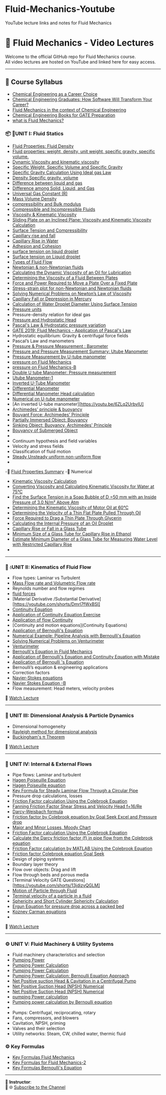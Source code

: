 # Fluid-Mechanics-Youtube
YouTube lecture links and notes for Fluid Mechanics
# 📘 Fluid Mechanics - Video Lectures

Welcome to the official GitHub repo for Fluid Mechanics course.  
All video lectures are hosted on YouTube and linked here for easy access.


---
## 📘 Course Syllabus
- [Chemical Engineering as a Career Choice](https://youtu.be/QjlDN_qnJIo)
- [Chemical Engineering Graduates: How Software Will Transform Your Career?](https://youtu.be/QjlDN_qnJIo)
- [Fluid Mechanics in the context of Chemical Engineering](https://youtu.be/P6vSM4dCEKE)
- [Chemical Engineering Books for GATE Preparation](https://youtu.be/IfC9wqBA-uE)
- [what is Fluid Mechanics?](https://youtube.com/shorts/vph5UHGGANI)

### 📦 🧪UNIT I: Fluid Statics
- [Fluid Properties: Fluid Density](https://youtu.be/ExUKuww8YJg)
- [Fluid properties: weight, density,  unit weight,  specific gravity, specific volume.](https://youtu.be/rbWSWHwnwBA)
- [Dynamic Viscosity and kinematic viscosity](https://youtu.be/LAVJfO653So)
- [Specific Weight, Specific Volume and  Specific Gravity](https://youtu.be/vDMngQ6bLm0)
- [Specific Gravity Calculation Using Ideal gas Law](https://youtu.be/dP-a7AYTV_M)
- [Density Specific gravity, volume ](https://youtube.com/shorts/Hx1ohC3dNjc)
- [Difference between liquid and gas](https://youtube.com/shorts/dBjTVbsnUck)
- [Difference among Solid, Liquid, and Gas](https://youtube.com/shorts/amX1yzjrkrg)
- [Universal Gas Constant (R)](https://youtube.com/shorts/CPGdGNx_MQ0)
- [Mass Volume Density](https://youtube.com/shorts/KDVL41Ezjo8)
- [compressibility and Bulk modulus](https://youtube.com/shorts/_GFssNpbXFQ)
- [Compressible and Incompressible Fluids](https://youtu.be/SH4m7JxouAc)
- [Viscosity & Kinematic Viscosity](https://youtube.com/shorts/ZUzv4Prdvow)
- [Sliding Plate on an Inclined Plane: Viscosity and Kinematic Viscosity Calculation](https://youtu.be/qDANywxpdS4)
- [Surface Tension and Compressibility](https://youtube.com/shorts/bRd-NxuhFOM)
- [Capillary rise and fall](https://youtube.com/shorts/dCSSwj9vQvI)
- [Capillary Rise in Water](https://youtube.com/shorts/I3u8WLjzo-Y)
- [Adhesion and Cohesion](https://youtube.com/shorts/7bmgwVcJlSQ)
- [surface tension on liquid droplet](https://youtube.com/shorts/2-J2nksMGMk)
- [Surface tension on Liquid droplet](https://youtube.com/shorts/FNT-WJ5XlF4)
- [Types of Fluid Flow](https://youtube.com/shorts/gjBqKAp8qLo)
- [Newtonian & non-Newtonian fluids](https://youtube.com/shorts/HnEOqSBlzuM)
- [Calculating the Dynamic Viscosity of an Oil for Lubrication](https://youtu.be/Si0sFRPrWps)
- [Determining the Viscosity of a Fluid Between Plates](https://youtu.be/sdRHCab5IQ8)
- [Force and Power Required to Move a Plate Over a Fixed Plate](https://youtu.be/hfmukWphXpQ)
- [Stress-strain plot for non-Newtonian and Newtonian fluids](https://youtube.com/shorts/F60G8jF-Vac)
- [Solving Numerical Problems on Newton’s Law of Viscosity](https://youtu.be/MQnr7RIs0-M)
- [Capillary Fall or Depression in Mercury](https://youtube.com/shorts/-fkFu3l6kMA)
- [Calculation of Water Droplet Diameter Using Surface Tension](https://youtu.be/-PSPCJKWiCQ)
- [Pressure units](https://youtube.com/shorts/Gl6jF6qVjJI)
- Pressure-density relation for ideal gas
- [Pressure and Hydrostatic Head](https://youtube.com/shorts/ue5FoZ0nODw)
- [Pascal's Law & Hydrostatic pressure  variation](https://youtube.com/shorts/39hGvQ5fXGs)
- [GATE 2019: Fluid Mechanics - Application of Pascal's Law](https://youtu.be/xcVUZfzZXH8)
- Hydrostatic equilibrium: Gravity & centrifugal force fields
- Pascal’s Law and manometers
- [Pressure & Pressure Measurement : Barometer](https://youtu.be/odorGgVxM_Y)
- [Pressure and Pressure Measurement Summary: Utube Manometer](https://youtu.be/MzrrxOUBc_g)
- [Pressure Measurement by U-tube manometer](https://youtu.be/5ba06VFGaFs)
- [pressure on Fluid Mechanics](https://youtube.com/shorts/ANwU2ayp-1k)
- [pressure on Fluid Mechanics-B](https://youtube.com/shorts/-GMqTLW5aV0)
- [Double U tube Manometer: Pressure measurement](https://youtu.be/ESrNSMZC89Y)
- [Utube Manometer-1](https://youtube.com/shorts/8KpJiu-uWj8)
- [Inverted U-Tube Manometer](https://youtube.com/shorts/bMoT4CbrC7g)
- [Differential Manometer](https://youtube.com/shorts/FkAemds8VGA)
- [Differential Manometer Head calculation](https://youtube.com/shorts/AC96XMorWhA)
- [Numerical on U-tube manometer](https://youtu.be/wzWtQAYskqw)
- [An inverted U-tube manometer][https://youtu.be/6ZLq2UrbvlU]
- [Archimedes' principle & buoyancy](https://youtube.com/shorts/8elxZ1LqFao)
- [Bouyant Force: Archimedes' Principle](https://youtube.com/shorts/0K2He3r_KKI)
- [Partially Immersed Object: Bouyancy](https://youtube.com/shorts/gCdoangZz6Q)
- [Sinking Object: Buoyancy, Archimedes' Principle](https://youtube.com/shorts/k-VsiEQVXwA)
- [Bouyancy of Submerged Object](https://youtube.com/shorts/IqKNH7wEyAE)
- 
- Continuum hypothesis and field variables
- Velocity and stress fields
- Classification of fluid motion
- [Steady Unsteady uniform non-uniform flow](https://youtube.com/shorts/EdpaaBm9xfw)
- 

-🎥 [Fluid Properties Summary](https://youtu.be/n4dO3l0Hqf8)
-🎥 Numerical 
- [Kinematic Viscosity Calculation](https://youtu.be/gn7WpNE67mQ)
- [Converting Viscosity and Calculating Kinematic Viscosity for Water at 75°C](https://youtu.be/Ks4hNHCN4WQ)
- [Find the Surface Tension in a Soap Bubble of D =50 mm  with an Inside Pressure of 3.0 N/m² Above Atm](https://youtu.be/cwtmlzxgJmk)
- [Determining the Kinematic Viscosity of Motor Oil at 60°C](https://youtu.be/N3oPC-ZrDv8)
- [Determining the Velocity of a Thin Flat Plate Pulled Through Oil](https://youtu.be/L0utqbNkXNw)
- [Force Required to Drag a Thin Plate Through Glycerin](https://youtu.be/gxqYpLeyeoI)
- [Calculating the Internal Pressure of an Oil Droplet](https://youtu.be/gxqYpLeyeoI)
- [Capillary Rise or Fall in a Glass Tube](https://youtu.be/NZikuQidD1c)
- [Minimum Size of a Glass Tube for Capillary Rise in Ethanol ](https://youtu.be/PBC1J5NPAfQ)
- [Estimate Minimum Diameter of a Glass Tube for Measuring Water Level with Restricted Capillary Rise](https://youtu.be/SGYeVrisbgE)
- 

---

### 🔁 💧UNIT II: Kinematics of Fluid Flow

- Flow types: Laminar vs Turbulent
- [Mass Flow rate and Volumetric Flow rate](https://youtube.com/shorts/J6x3LVGGKnk)
- Reynolds number and flow regimes
- [fluid forces](https://youtube.com/shorts/Ss1odbzSwYk)
- [Material Derivative /Substantial Derivative][https://youtube.com/shorts/Dmrl7fWxBSI]
- [Continuity Equation](https://youtube.com/shorts/Z0Hn7aTJgug)
- [Application of Continuity Equation Exercise](https://youtu.be/IRlv2m72Eb4)
- [Application of flow Continuity](https://youtube.com/shorts/zLGoa9W44ig)
- [Continuity and motion equations](Continuity Equations)
- [Application of Bernoulli's Equation](https://youtu.be/SMXIweef_LM)
- [Numerical Example: Pipeline Analysis with Bernoulli's Equation](https://youtu.be/oNnMcF2-tEU)
- [Solving Numerical Problems on Venturimeter](https://youtu.be/jgTTWbRYyzE)
- [Venturimeter ](https://youtube.com/shorts/g2TToNhPGH4)
- [Bernoulli's Equation in Fluid Mechanics](https://youtube.com/shorts/Ld2bBODe6fk)
- [Application of Bernoulli's Equation and Continuity Equation with Mistake](https://youtube.com/shorts/UYn3XRn-xds)
- [Application of Bernoulli 's Equation](https://youtube.com/shorts/uxztF1Zc5rM)
- Bernoulli’s equation & engineering applications
- Correction factors
- [Navier-Stokes equations](https://youtube.com/shorts/y7MdLsgogXI)
- [Navier Stokes Equation -B](https://youtube.com/shorts/oqis8mQO7cc)
- Flow measurement: Head meters, velocity probes

🎥 [Watch Lecture](https://www.youtube.com/your-link-here)

---

### 📏 UNIT III: Dimensional Analysis & Particle Dynamics

- Dimensional homogeneity
- [Rayleigh method for dimensional analysis](https://youtu.be/3S8S0NRIvI4)
- [Buckingham's π Theorem](https://youtu.be/DYGkRvyYzwg)
<!--- Rayleigh & Buckingham Pi methods
- Important dimensionless numbers
- Similitude and scale-up
- Particle dynamics and forces
- Terminal velocity & drag coefficients-->

🎥 [Watch Lecture](https://www.youtube.com/your-link-here)

---

### 🚰 UNIT IV: Internal & External Flows

- Pipe flows: Laminar and turbulent
- [Hagen Poiseuille Equation](https://youtu.be/k0GQkIQJWqY)
- [Hagen Poiseuille equation](https://youtube.com/shorts/X6nAog2J3zs)
- [Key Formula  for Steady Laminar Flow Through a Circular Pipe](https://youtube.com/shorts/lyNgZVK7Qfs)
- Pressure drop calculations, losses
- [Friction Factor calculation  Using the Colebrook Equation](https://youtu.be/0frU3uPo6jU)
- [Fanning Friction Factor Shear Stress and Velocity Head f=16/Re](https://youtu.be/FSKMytXlpAw)
- [Darcy-Weisbach formula](https://youtube.com/shorts/Z0Hn7aTJgug)
- [Friction factor by Colebrook equation by Goal Seek Excel  and Pressure drop](https://youtu.be/P6vSM4dCEKE)
- [Major and Minor Losses, Moody Chart](https://youtu.be/OX3awSn6rW8)
- [Friction Factor calculation  Using the Colebrook Equation](https://youtu.be/PiB3rkHOUaE)
- [Calculate the Darcy friction factor (f) in pipe flow from the Colebrook equation](https://youtu.be/MB2kL51io9g)
- [Friction Factor calculation by MATLAB Using the Colebrook Equation](https://youtu.be/Jm-30TlsBWI)
- [Friction factor  Colebrook equation Goal Seek](https://youtube.com/shorts/v255AfIoOn0)
- Design of piping systems
- Boundary layer theory
- Flow over objects: Drag and lift
- Flow through beds and porous media
- [Terminal Velocity GATE Questions][https://youtube.com/shorts/13jdizyQGLM]
- [Motion of Particle through Fluid ](https://youtube.com/shorts/JeVre3SauFI)
- [Terminal velocity of a particle in a fluid ](https://youtube.com/shorts/fyB0W2K1GE0)
- [Sphericity  and Short Cylinder Sphericity Calculation](https://youtu.be/QbpW8QWBOQk)
- [Ergun Equation for pressure drop across a packed bed](https://youtube.com/shorts/IhCl7ksuKmQ)
- [Kozney Carman equations](https://youtube.com/shorts/xkfXTFL7OUw)
- 

🎥 [Watch Lecture](https://www.youtube.com/your-link-here)

---

### ⚙️ UNIT V: Fluid Machinery & Utility Systems

- Fluid machinery characteristics and selection
- [Pumping Power](https://youtube.com/shorts/dl2PVBtihOU)
- [Pumping Power Calculation](https://youtube.com/shorts/dl2PVBtihOU)
- [Pumping Power  Calculation](https://youtu.be/_NL9xdt5jYE)
- [Pumping Power Calculation: Bernoulli Equation Approach](https://youtu.be/rDekfxJFMoI)
- [Net Positive suction Head & Cavitation in a Centrifugal Pump](https://youtu.be/9TlmaX1xWas)
- [Net Positive Suction Head (NPSH) Numerical](https://youtube.com/shorts/S39L0A_4Nd8)
- [Net Positive Suction Head (NPSH) Numerical](https://youtu.be/BpBFT0p2ZQw)
- [pumping Power calculation ](https://youtu.be/ul-rPZEaa2I)
- [Pumping power calculation by Bernoulli equation](https://youtu.be/1Hw99QmLZTU)
- 
- Pumps: Centrifugal, reciprocating, rotary
- Fans, compressors, and blowers
- Cavitation, NPSH, priming
- Valves and their selection
- Utility networks: Steam, CW, chilled water, thermic fluid

### ⚙️ Key Formulas

- [Key Formulas   Fluid Mechanics ](https://youtube.com/shorts/8cixVLrz32s)
- [Key Formulas for Fluid Mechanics-2](https://youtube.com/shorts/qgbLo-p7GBI)
- [Key Formulas Bernoulli's Equation](https://youtube.com/shorts/jgZpSJfhjwg)



---

📌 **Instructor**:  
📧 
🌐 [Subscribe to the Channel](https://www.youtube.com/@chemicalengineeringA)
